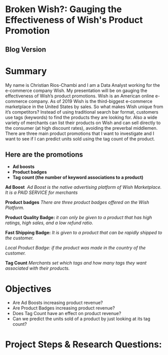 # Broken Wish?: Gauging the Effectiveness of Wish's Product Promotion

## Blog Version


# Summary
My name is Christian Rios-Chambi and I am a Data Analyst working for the e-commerce company Wish. My presentation will be on gauging the effectiveness of Wish’s product promotions. Wish is an American online e-commerce company. As of 2019 Wish is the third-biggest e-commerce marketplace in the United States by sales. So what makes Wish unique from it’s competitors? Instead of using traditional search bar format, customers use tags (keywords) to find the products they are looking for. Also a wide variety of merchants can list their products on Wish and can sell directly to the consumer (at high discount rates), avoiding the preverbal middlemen. There are three main product promotions that I want to investigate and I want to see if I can predict units sold using the tag count of the product.

## **Here are the promotions** 
- **Ad boosts**
- **Product badges**
- **Tag count (the number of keyword associations to a product)**



**Ad Boost** 
*Ad Boost is the native advertising platform of Wish Marketplace. It is a PAID SERVICE for merchants*

**Product badges** 
*There are three product badges offered on the Wish Platform.*

**Product Quality Badge:** 
*it can only be given to a product that has high ratings, high sales, and a low refund ratio.*

**Fast Shipping Badge:** 
*It is given to a product that can be rapidly shipped to the customer.*

*Local Product Badge: if the product was made in the country of the customer.*

**Tag Count** 
*Merchants set which tags and how many tags they want associated with their products.*

# Objectives
- Are Ad Boosts increasing product revenue?
- Are Product Badges increasing product revenue?
- Does Tag Count have an effect on product revenue?
- Can we predict the units sold of a product by just looking at its tag count?

# Project Steps & Research Questions:

